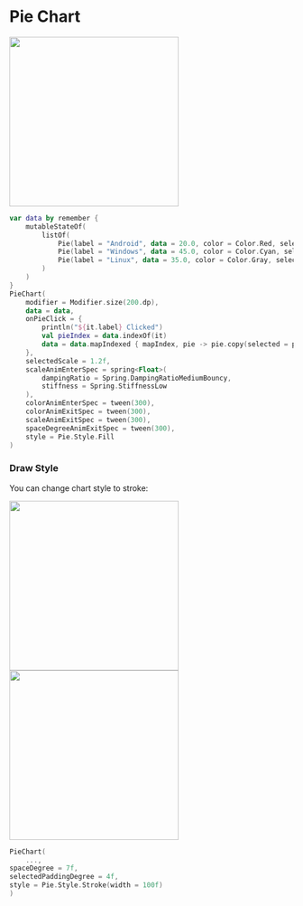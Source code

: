 # Pie Chart

<img src="https://github.com/ehsannarmani/ComposeCharts/blob/master/assets/charts/pie1.gif?raw=true" width="300">

```kotlin linenums="1"
var data by remember {
    mutableStateOf(
        listOf(
            Pie(label = "Android", data = 20.0, color = Color.Red, selectedColor = Color.Green),
            Pie(label = "Windows", data = 45.0, color = Color.Cyan, selectedColor = Color.Blue),
            Pie(label = "Linux", data = 35.0, color = Color.Gray, selectedColor = Color.Yellow),
        )
    )
}
PieChart(
    modifier = Modifier.size(200.dp),
    data = data,
    onPieClick = {
        println("${it.label} Clicked")
        val pieIndex = data.indexOf(it)
        data = data.mapIndexed { mapIndex, pie -> pie.copy(selected = pieIndex == mapIndex) }
    },
    selectedScale = 1.2f,
    scaleAnimEnterSpec = spring<Float>(
        dampingRatio = Spring.DampingRatioMediumBouncy,
        stiffness = Spring.StiffnessLow
    ),
    colorAnimEnterSpec = tween(300),
    colorAnimExitSpec = tween(300),
    scaleAnimExitSpec = tween(300),
    spaceDegreeAnimExitSpec = tween(300),
    style = Pie.Style.Fill
)
```

### Draw Style

You can change chart style to stroke:
<div>
   <img src="https://github.com/ehsannarmani/ComposeCharts/blob/master/assets/charts/pie2.gif?raw=true" width="300">
   <img src="https://github.com/ehsannarmani/ComposeCharts/blob/master/assets/charts/pie3.gif?raw=true" width="300">
</div>

```kotlin linenums="1" hl_lines="3 4 5"
PieChart(
    ...,
spaceDegree = 7f,
selectedPaddingDegree = 4f,
style = Pie.Style.Stroke(width = 100f)
)
```